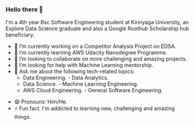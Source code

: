 ### Hello there 👋

<!--
**Frank6496/Frank6496** is a ✨ _special_ ✨ repository because its `README.md` (this file) appears on your GitHub profile.

Here are some ideas to get you started:
-->
I'm a 4th year Bsc Software Engineering student at Kirinyaga University, an Explore Data Science graduate and also a Google Roothub Scholarship hub beneficiary.
- 🔭 I’m currently working on a Competitor Analysis Project on EDSA.
- 🌱 I’m currently learning AWS Udacity Nanodegree Programme.
- 👯 I’m looking to collaborate on more challenging and amazing projects.
- 🤔 I’m looking for help with Machine Learning mentorship.
- 💬 Ask me about the following tech-related topics:
     - Data Engineering.                  - Data Analytics.
     - Data Science.                      - Machine Learning Engineering. 
     - AWS Cloud Engineering.             - General Software Engineering.
<!-- - 📫 How to reach me: [Linkedin]("https:/www/linkedin.com/in/devnjoro"). -->
- 😄 Pronouns: Him/He.
- ⚡ Fun fact: I'm addicted to learning new, challenging and amazing things.

